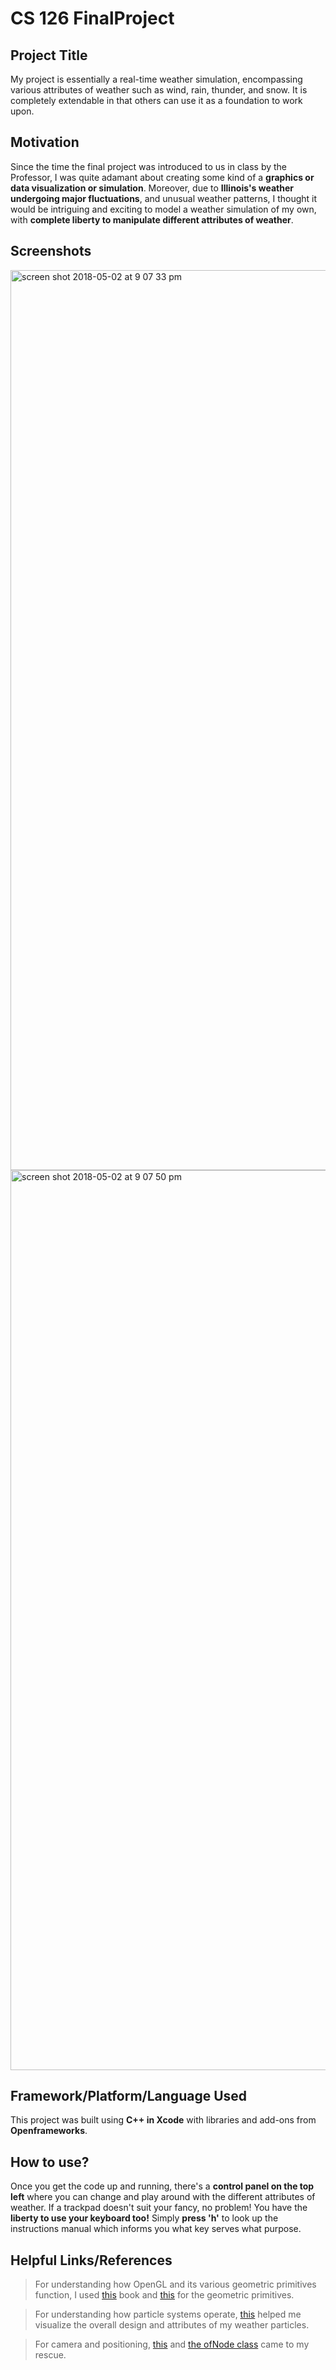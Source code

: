 # CS 126 FinalProject
##    Project Title

My project is essentially a real-time weather simulation, encompassing various attributes of weather such as wind, rain, thunder, and snow. It is completely extendable in that others can use it as a foundation to work upon.

## Motivation

Since the time the final project was introduced to us in class by the Professor, I was quite adamant about creating some kind of a **graphics or data visualization or simulation**. Moreover, due to **Illinois's weather undergoing major fluctuations**, and unusual weather patterns, I thought it would be intriguing and exciting to model a weather simulation of my own, with **complete liberty to manipulate different attributes of weather**. 

## Screenshots
<img width="1440" alt="screen shot 2018-05-02 at 9 07 33 pm" src="https://user-images.githubusercontent.com/31712484/39557902-6a7d9cca-4e50-11e8-827b-7335fbba8a73.png">
<img width="1440" alt="screen shot 2018-05-02 at 9 07 50 pm" src="https://user-images.githubusercontent.com/31712484/39557903-6a8e8bca-4e50-11e8-93a5-569b4875c004.png">


## Framework/Platform/Language Used
This project was built using **C++ in Xcode** with libraries and add-ons from **Openframeworks**.

## How to use?
Once you get the code up and running, there's a **control panel on the top left** where you can change and play around with the different attributes of weather. If a trackpad doesn't suit your fancy, no problem! You have the **liberty to use your keyboard too!** Simply **press 'h'** to look up the instructions manual which informs you what key serves what purpose.

## Helpful Links/References
> For understanding how OpenGL and its various geometric primitives function, I used [this](https://minerva.leeds.ac.uk/bbcswebdav/orgs/SCH_Computing/FYProj/reports/0203/Tucker.pdf) book and [this](http://www.falloutsoftware.com/tutorials/gl/gl3.htm) for the geometric primitives.

> For understanding how particle systems operate, [this](http://nehe.gamedev.net/article/particle_systems/15008/) helped me visualize the overall design and attributes of my weather particles.

> For camera and positioning, [this](https://forum.openframeworks.cc/t/simple-camera-positioning-and-lookat/19514/2) and [the ofNode class](http://openframeworks.cc/documentation/3d/ofNode/) came to my rescue.

